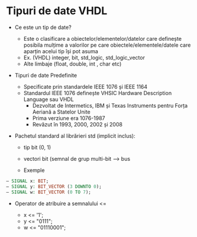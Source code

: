 # Tipuri de date VHDL

  * Ce este un tip de date?

    * Este o clasificare a obiectelor/elementelor/datelor care definește posibila mulțime a valorilor pe care obiectele/elementele/datele care aparțin acelui tip își pot asuma
    * Ex. (VHDL)  integer, bit, std_logic, std_logic_vector
    * Alte limbaje (float, double, int , char etc)
 
  * Tipuri de date Predefinite
  
    * Specificate prin standardele IEEE 1076 și IEEE 1164 
    * Standardul IEEE 1076 definește VHSIC Hardware Description Language sau VHDL
      * Dezvoltat de Intermetics, IBM și Texas Instruments pentru Forța Aeriană a Statelor Unite
      * Prima verziune era 1076-1987
      * Revăzut în 1993, 2000, 2002 și 2008
      
  * Pachetul standard al librărieri std (implicit inclus):
  
    * tip bit (0, 1)
    * vectori bit (semnal de grup multi-bit --> bus

    * Exemple
```VHDL
– SIGNAL x: BIT;
– SIGNAL y: BIT_VECTOR (3 DOWNTO 0);
– SIGNAL w: BIT_VECTOR (0 TO 7);
```


   * Operator de atribuire a semnalului <=
    
      * x <= '1';
      * y <= "0111";
      * w <= "01110001";
